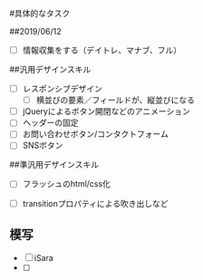 #具体的なタスク

##2019/06/12
- [ ] 情報収集をする（デイトレ、マナブ、フル）

##汎用デザインスキル
- [ ] レスポンシブデザイン
  - [ ] 横並びの要素／フィールドが、縦並びになる
- [ ] jQueryによるボタン開閉などのアニメーション
- [ ] ヘッダーの固定
- [ ] お問い合わせボタン/コンタクトフォーム
- [ ] SNSボタン

##準汎用デザインスキル
- [ ] フラッシュのhtml/css化
- [ ] transitionプロパティによる吹き出しなど


## 模写
- [ ] iSara
- [ ] 